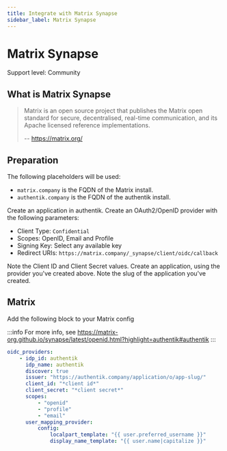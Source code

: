 ```yaml
---
title: Integrate with Matrix Synapse
sidebar_label: Matrix Synapse
---
```


# Matrix Synapse

<span class="badge badge--secondary">Support level: Community</span>

## What is Matrix Synapse

> Matrix is an open source project that publishes the Matrix open standard for secure, decentralised, real-time communication, and its Apache licensed reference implementations.
>
> -- https://matrix.org/

## Preparation

The following placeholders will be used:

-   `matrix.company` is the FQDN of the Matrix install.
-   `authentik.company` is the FQDN of the authentik install.

Create an application in authentik. Create an OAuth2/OpenID provider with the following parameters:

-   Client Type: `Confidential`
-   Scopes: OpenID, Email and Profile
-   Signing Key: Select any available key
-   Redirect URIs: `https://matrix.company/_synapse/client/oidc/callback`

Note the Client ID and Client Secret values. Create an application, using the provider you've created above. Note the slug of the application you've created.

## Matrix

Add the following block to your Matrix config

:::info
For more info, see https://matrix-org.github.io/synapse/latest/openid.html?highlight=authentik#authentik
:::

```yaml
oidc_providers:
    - idp_id: authentik
      idp_name: authentik
      discover: true
      issuer: "https://authentik.company/application/o/app-slug/"
      client_id: "*client id*"
      client_secret: "*client secret*"
      scopes:
          - "openid"
          - "profile"
          - "email"
      user_mapping_provider:
          config:
              localpart_template: "{{ user.preferred_username }}"
              display_name_template: "{{ user.name|capitalize }}"
```
